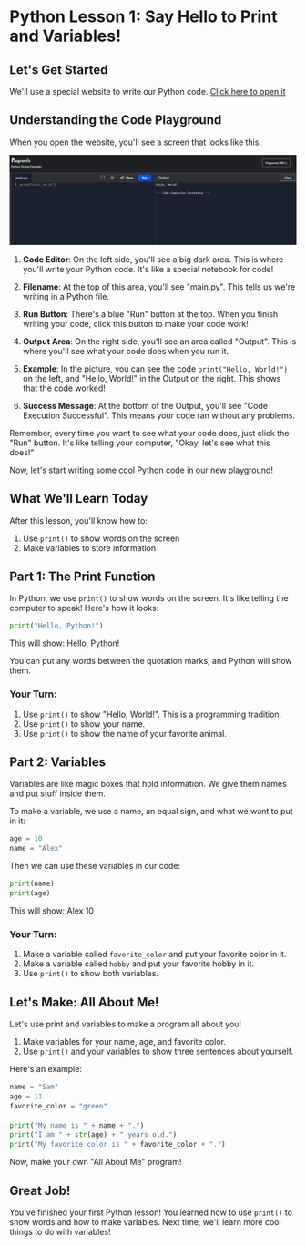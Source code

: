 # Python Lesson 1: Say Hello to Print and Variables!

## Let's Get Started
We'll use a special website to write our Python code. [Click here to open it](https://www.programiz.com/python-programming/online-compiler/)

## Understanding the Code Playground

When you open the website, you'll see a screen that looks like this:

![Python Online Compiler](compiler.png)

1. **Code Editor**: On the left side, you'll see a big dark area. This is where you'll write your Python code. It's like a special notebook for code!

2. **Filename**: At the top of this area, you'll see "main.py". This tells us we're writing in a Python file.

3. **Run Button**: There's a blue "Run" button at the top. When you finish writing your code, click this button to make your code work!

4. **Output Area**: On the right side, you'll see an area called "Output". This is where you'll see what your code does when you run it.

5. **Example**: In the picture, you can see the code `print("Hello, World!")` on the left, and "Hello, World!" in the Output on the right. This shows that the code worked!

6. **Success Message**: At the bottom of the Output, you'll see "Code Execution Successful". This means your code ran without any problems.

Remember, every time you want to see what your code does, just click the "Run" button. It's like telling your computer, "Okay, let's see what this does!"

Now, let's start writing some cool Python code in our new playground!

## What We'll Learn Today
After this lesson, you'll know how to:
1. Use `print()` to show words on the screen
2. Make variables to store information

## Part 1: The Print Function

In Python, we use `print()` to show words on the screen. It's like telling the computer to speak! Here's how it looks:

```python
print("Hello, Python!")
```

This will show: Hello, Python!

You can put any words between the quotation marks, and Python will show them.

### Your Turn:
1. Use `print()` to show "Hello, World!". This is a programming tradition.
2. Use `print()` to show your name.
3. Use `print()` to show the name of your favorite animal.

## Part 2: Variables

Variables are like magic boxes that hold information. We give them names and put stuff inside them.

To make a variable, we use a name, an equal sign, and what we want to put in it:

```python
age = 10
name = "Alex"
```

Then we can use these variables in our code:

```python
print(name)
print(age)
```

This will show:
Alex
10

### Your Turn:
1. Make a variable called `favorite_color` and put your favorite color in it.
2. Make a variable called `hobby` and put your favorite hobby in it.
3. Use `print()` to show both variables.

## Let's Make: All About Me!

Let's use print and variables to make a program all about you!

1. Make variables for your name, age, and favorite color.
2. Use `print()` and your variables to show three sentences about yourself.

Here's an example:
```python
name = "Sam"
age = 11
favorite_color = "green"

print("My name is " + name + ".")
print("I am " + str(age) + " years old.")
print("My favorite color is " + favorite_color + ".")
```

Now, make your own "All About Me" program!

## Great Job!
You've finished your first Python lesson! You learned how to use `print()` to show words and how to make variables. Next time, we'll learn more cool things to do with variables!
